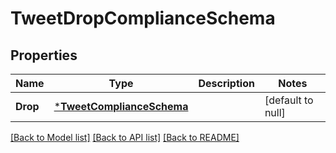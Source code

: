 # TweetDropComplianceSchema

## Properties
Name | Type | Description | Notes
------------ | ------------- | ------------- | -------------
**Drop** | [***TweetComplianceSchema**](TweetComplianceSchema.md) |  | [default to null]

[[Back to Model list]](../README.md#documentation-for-models) [[Back to API list]](../README.md#documentation-for-api-endpoints) [[Back to README]](../README.md)

